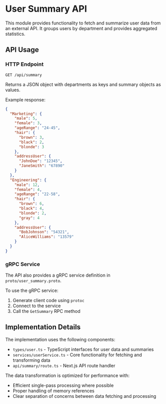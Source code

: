 # User Summary API

This module provides functionality to fetch and summarize user data from an external API. It groups users by department and provides aggregated statistics.

## API Usage

### HTTP Endpoint

```
GET /api/summary
```

Returns a JSON object with departments as keys and summary objects as values.

Example response:

```json
{
  "Marketing": {
    "male": 5,
    "female": 3,
    "ageRange": "24-45",
    "hair": {
      "brown": 3,
      "black": 2,
      "blonde": 3
    },
    "addressUser": {
      "JohnDoe": "12345",
      "JaneSmith": "67890"
    }
  },
  "Engineering": {
    "male": 12,
    "female": 4,
    "ageRange": "22-58",
    "hair": {
      "brown": 6,
      "black": 4,
      "blonde": 2,
      "gray": 4
    },
    "addressUser": {
      "BobJohnson": "54321",
      "AliceWilliams": "13579"
    }
  }
}
```

### gRPC Service

The API also provides a gRPC service definition in `proto/user_summary.proto`.

To use the gRPC service:

1. Generate client code using `protoc`
2. Connect to the service
3. Call the `GetSummary` RPC method

## Implementation Details

The implementation uses the following components:

- `types/user.ts` - TypeScript interfaces for user data and summaries
- `services/userService.ts` - Core functionality for fetching and transforming data
- `api/summary/route.ts` - Next.js API route handler

The data transformation is optimized for performance with:
- Efficient single-pass processing where possible
- Proper handling of memory references
- Clear separation of concerns between data fetching and processing 